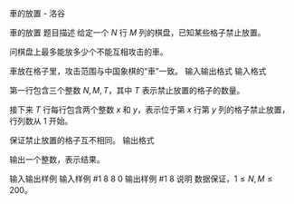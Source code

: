 



車的放置 - 洛谷














車的放置
题目描述
给定一个 $N$ 行 $M$ 列的棋盘，已知某些格子禁止放置。

问棋盘上最多能放多少个不能互相攻击的車。

車放在格子里，攻击范围与中国象棋的“車”一致。
输入输出格式
输入格式

第一行包含三个整数 $N,M,T$，其中 $T$ 表示禁止放置的格子的数量。

接下来 $T$ 行每行包含两个整数 $x$ 和 $y$，表示位于第 $x$ 行第 $y$ 列的格子禁止放置，行列数从 $1$ 开始。

保证禁止放置的格子互不相同。
输出格式

输出一个整数，表示结果。

输入输出样例
输入样例 #1
8 8 0
输出样例 #1
8
说明
数据保证，$1 \le N,M \le 200$。






